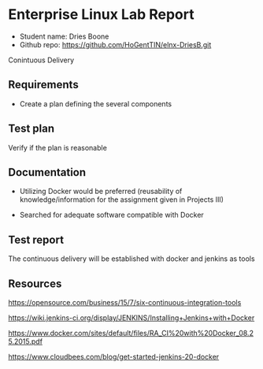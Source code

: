 # Enterprise Linux Lab Report

- Student name: Dries Boone
- Github repo: <https://github.com/HoGentTIN/elnx-DriesB.git>


Conintuous Delivery 

## Requirements

- Create a plan defining the several components

## Test plan

Verify if the plan is reasonable

## Documentation

- Utilizing Docker would be preferred (reusability of knowledge/information for the assignment given in Projects III)

- Searched for adequate software compatible with Docker

## Test report

The continuous delivery will be established with docker and jenkins as tools

## Resources

https://opensource.com/business/15/7/six-continuous-integration-tools

https://wiki.jenkins-ci.org/display/JENKINS/Installing+Jenkins+with+Docker

https://www.docker.com/sites/default/files/RA_CI%20with%20Docker_08.25.2015.pdf

https://www.cloudbees.com/blog/get-started-jenkins-20-docker